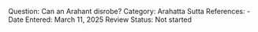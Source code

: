 Question: Can an Arahant disrobe?
Category: Arahatta
Sutta References: -
Date Entered: March 11, 2025
Review Status: Not started